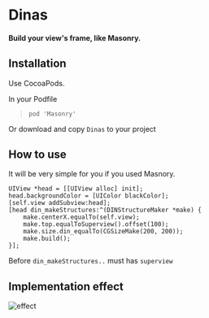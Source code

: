 
# Dinas
#### Build your view's frame, like Masonry.


## Installation
Use CocoaPods.

In your Podfile
>`pod 'Masonry'`

Or download and copy `Dinas` to your project

## How to use
It will be very simple for you if you used Masnory.
```objc
UIView *head = [[UIView alloc] init];
head.backgroundColor = [UIColor blackColor];
[self.view addSubview:head];
[head din_makeStructures:^(DINStructureMaker *make) {
    make.centerX.equalTo(self.view);
    make.top.equalToSuperview().offset(100);
    make.size.din_equalTo(CGSizeMake(200, 200));
    make.build();
}];
```
Before `din_makeStructures..` must has `superview`
## Implementation effect
![effect](http://upload-images.jianshu.io/upload_images/1659260-d2c441c4bd784abd.png?imageMogr2/auto-orient/strip%7CimageView2/2/w/1240)
